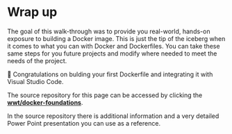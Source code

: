 # Wrap up
The goal of this walk-through was to provide you real-world, hands-on exposure to building a Docker image.  This is just the tip of the iceberg when it comes to what you can with Docker and Dockerfiles.  You can take these same steps for you future projects and modify where needed to meet the needs of the project.

:tada: Congratulations on bulding your first Dockerfile and integrating it with Visual Studio Code.

The source repository for this page can be accessed by clicking the [**wwt/docker-foundations**](https://github.com/wwt/docker-foundations).

In the source repository there is additional information and a very detailed Power Point presentation you can use as a reference.